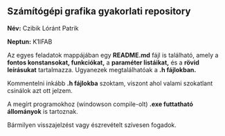 ## Számítógépi grafika gyakorlati repository

**Név:** Czibik Lóránt Patrik

**Neptun:** K1IFAB

Az egyes feladatok mappájában egy **README.md** fájl is található, amely a **fontos konstansokat, funkciókat,** a **paraméter listáikat,** és a **rövid leírásukat** tartalmazza. Ugyanezek megtalálhatóak a **.h fájlokban.**

Kommentelni inkább **.h fájlokba** szoktam, viszont ahol valami szokatlant csinálok azt ott jelzem.

A megírt programokhoz (windowson compile-olt) **.exe futtatható állományok** is tartoznak.

Bármilyen visszajelzést vagy észrevételt szívesen fogadok.
